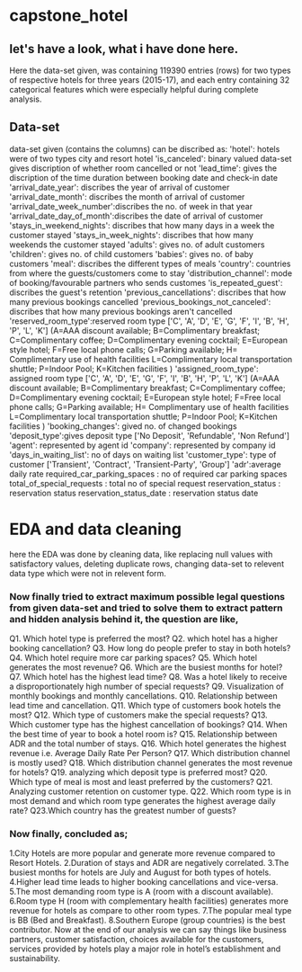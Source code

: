 # capstone_hotel

## let's have a look, what i have done here.

Here the data-set given, was containing 119390 entries (rows) for two types of respective hotels for three years (2015-17), and each entry containing 32 categorical features which were especially helpful during complete analysis.
## Data-set
data-set given (contains the columns) can be discribed as:
'hotel': hotels were of two types city and resort hotel
'is_canceled': binary valued data-set gives discription of whether room cancelled or not
'lead_time': gives the discription of the time duration between booking date and check-in date
'arrival_date_year': discribes the year of arrival of customer
'arrival_date_month': discribes the month of arrival of customer
'arrival_date_week_number':discribes the no. of week in that year
'arrival_date_day_of_month':discribes the date of arrival of customer
'stays_in_weekend_nights': discribes that how many days in a week the customer stayed
'stays_in_week_nights': discribes that how many weekends the customer stayed
'adults': gives no. of adult customers
'children': gives no. of child customers
'babies': gives no. of baby customers
'meal': discribes the different types of meals
'country': countries from where the guests/customers come to stay
'distribution_channel': mode of booking/favourable partners who sends customes
'is_repeated_guest': discribes the guest's retention
'previous_cancellations': discribes that how many previous bookings cancelled
'previous_bookings_not_canceled': discribes that how many previous bookings aren't cancelled
'reserved_room_type':reserved room type ['C', 'A', 'D', 'E', 'G', 'F', 'I', 'B', 'H', 'P', 'L', 'K'] (A=AAA discount available; B=Complimentary breakfast; C=Complimentary coffee; D=Complimentary evening cocktail; E=European style hotel; F=Free local phone calls; G=Parking available; H= Complimentary use of health facilities L=Complimentary local transportation shuttle; P=Indoor Pool; K=Kitchen facilities )
'assigned_room_type': assigned room type ['C', 'A', 'D', 'E', 'G', 'F', 'I', 'B', 'H', 'P', 'L', 'K'] (A=AAA discount available; B=Complimentary breakfast; C=Complimentary coffee; D=Complimentary evening cocktail; E=European style hotel; F=Free local phone calls; G=Parking available; H= Complimentary use of health facilities L=Complimentary local transportation shuttle; P=Indoor Pool; K=Kitchen facilities )
'booking_changes': gived no. of changed bookings
'deposit_type':gives deposit type ['No Deposit', 'Refundable', 'Non Refund']
'agent': represented by agent id
'company': represented by company id
'days_in_waiting_list': no of days on waiting list
'customer_type': type of customer ['Transient', 'Contract', 'Transient-Party', 'Group']
'adr':average daily rate
required_car_parking_spaces : no of required car parking spaces
total_of_special_requests : total no of special request
reservation_status : reservation status
reservation_status_date : reservation status date
       
# EDA and data cleaning
here the EDA was done by cleaning data, like replacing null values with satisfactory values, deleting duplicate rows, changing data-set to relevent data type which were not in relevent form.

### Now finally tried to extract maximum possible legal questions from given data-set and tried to solve them to extract pattern and hidden analysis behind it, the question are like,
Q1. Which hotel type is preferred the most?
Q2. which hotel has a higher booking cancellation?
Q3. How long do people prefer to stay in both hotels?
Q4. Which hotel require more car parking spaces?
Q5. Which hotel generates the most revenue?
Q6. Which are the busiest months for hotel?
Q7. Which hotel has the highest lead time?
Q8. Was a hotel likely to receive a disproportionately high number of special requests?
Q9. Visualization of monthly bookings and monthly cancellations.
Q10. Relationship between lead time and cancellation.
Q11. Which type of customers book hotels the most?
Q12. Which type of customers make the special requests?
Q13. Which customer type has the highest cancellation of bookings?
Q14. When the best time of year to book a hotel room is?
Q15. Relationship between ADR and the total number of stays.
Q16. Which hotel generates the highest revenue i.e. Average Daily Rate Per Person?
Q17. Which distribution channel is mostly used?
Q18. Which distribution channel generates the most revenue for hotels?
Q19. analyzing which deposit type is preferred most?
Q20. Which type of meal is most and least preferred by the customers?
Q21. Analyzing customer retention on customer type.
Q22. Which room type is in most demand and which room type generates the highest average daily rate?
Q23.Which country has the greatest number of guests?

### Now finally, concluded as;
1.City Hotels are more popular and generate more revenue compared to Resort Hotels. 
2.Duration of stays and ADR are negatively correlated.
3.The busiest months for hotels are July and August for both types of hotels.
4.Higher lead time leads to higher booking cancellations and vice-versa.
5.The most demanding room type is A (room with a discount available).
6.Room type H (room with complementary health facilities) generates more revenue for hotels as compare to other room types.
7.The popular meal type is BB (Bed and Breakfast).
8.Southern Europe (group countries) is the best contributor.
Now at the end of our analysis we can say things like business partners, customer satisfaction, choices available for the customers, services provided by hotels play a major role in hotel’s establishment and sustainability.
